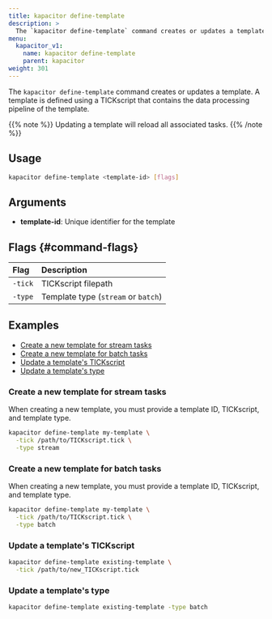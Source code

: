 ```yaml
---
title: kapacitor define-template
description: >
  The `kapacitor define-template` command creates or updates a template.
menu:
  kapacitor_v1:
    name: kapacitor define-template
    parent: kapacitor
weight: 301
---
```


The `kapacitor define-template` command creates or updates a template.
A template is defined using a TICKscript that contains the data processing 
pipeline of the template.

{{% note %}}
Updating a template will reload all associated tasks.
{{% /note %}}

## Usage

```sh
kapacitor define-template <template-id> [flags]
```

## Arguments

- **template-id**: Unique identifier for the template

## Flags {#command-flags}

| Flag    | Description                        |
| :------ | :--------------------------------- |
| `-tick` | TICKscript filepath                |
| `-type` | Template type (`stream` or `batch`) |


## Examples

- [Create a new template for stream tasks](#create-a-new-template-for-stream-tasks)
- [Create a new template for batch tasks](#create-a-new-template-for-batch-tasks)
- [Update a template's TICKscript](#update-a-templates-tickscript)
- [Update a template's type](#update-a-templates-type)

### Create a new template for stream tasks

When creating a new template, you must provide a template ID, TICKscript, and
template type.

```sh
kapacitor define-template my-template \
  -tick /path/to/TICKscript.tick \
  -type stream
```

### Create a new template for batch tasks

When creating a new template, you must provide a template ID, TICKscript, and
template type.

```sh
kapacitor define-template my-template \
  -tick /path/to/TICKscript.tick \
  -type batch
```

### Update a template's TICKscript

```sh
kapacitor define-template existing-template \
  -tick /path/to/new_TICKscript.tick 
```

### Update a template's type

```sh
kapacitor define-template existing-template -type batch
```
